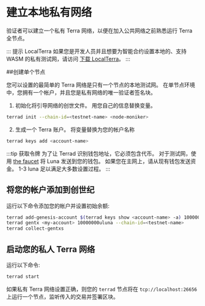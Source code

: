 # 建立本地私有网络

验证者可以建立一个私有 Terra 网络，以便在加入公共网络之前熟悉运行 Terra 全节点。

::: 提示 LocalTerra
如果您是开发人员并且想要为智能合约设置本地的、支持 WASM 的私有测试网，请访问 [下载 LocalTerra](/zh/Tutorials/Smart-contracts/Set-up-local-environment.html#download-localterra)。
:::

##创建单个节点

您可以设置的最简单的 Terra 网络是只有一个节点的本地测试网。 在单节点环境中，您拥有一个帐户，并且您是私有网络的唯一验证者签名块。

1. 初始化将引导网络的创世文件。 用您自己的信息替换变量。

```bash
terrad init --chain-id=<testnet-name> <node-moniker>
```

2. 生成一个 Terra 账户。 将变量替换为您的帐户名称

```bash
terrad keys add <account-name>
```

:::tip 获取令牌
为了让 Terrad 识别钱包地址，它必须包含代币。 对于测试网，使用 [the faucet](https://faucet.terra.money/) 将 Luna 发送到您的钱包。 如果您在主网上，请从现有钱包发送资金。 1-3 luna 足以满足大多数设置过程。
:::

## 将您的帐户添加到创世纪

运行以下命令添加您的帐户并设置初始余额:

```bash
terrad add-genesis-account $(terrad keys show <account-name> -a) 100000000uluna,1000usd
terrad gentx <my-account> 10000000uluna --chain-id=<testnet-name>
terrad collect-gentxs
```

## 启动您的私人 Terra 网络

运行以下命令: 

```bash
terrad start
```

如果私有 Terra 网络设置正确，则您的 `terrad` 节点将在 `tcp://localhost:26656` 上运行一个节点，监听传入的交易并签署区块。 